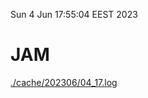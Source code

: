 Sun  4 Jun 17:55:04 EEST 2023
# JAM
<a href='./cache/202306/04_17.log'>./cache/202306/04_17.log</a>
